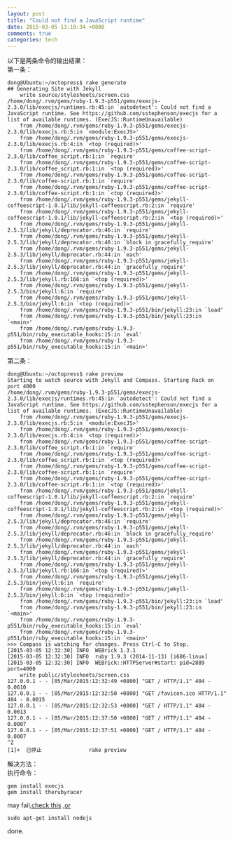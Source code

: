 ```yaml
---
layout: post
title: "Could not find a JavaScript runtime"
date: 2015-03-05 13:10:34 +0800
comments: true
categories: tech
---
```

以下是两条命令的输出结果：  
第一条：  

	dong@Ubuntu:~/octopress$ rake generate
	## Generating Site with Jekyll
    	write source/stylesheets/screen.css
	/home/dong/.rvm/gems/ruby-1.9.3-p551/gems/execjs-2.3.0/lib/execjs/runtimes.rb:45:in `autodetect': Could not find a JavaScript runtime. See https://github.com/sstephenson/execjs for a list of available runtimes. (ExecJS::RuntimeUnavailable)
		from /home/dong/.rvm/gems/ruby-1.9.3-p551/gems/execjs-2.3.0/lib/execjs.rb:5:in `<module:ExecJS>'
		from /home/dong/.rvm/gems/ruby-1.9.3-p551/gems/execjs-2.3.0/lib/execjs.rb:4:in `<top (required)>'
		from /home/dong/.rvm/gems/ruby-1.9.3-p551/gems/coffee-script-2.3.0/lib/coffee_script.rb:1:in `require'
		from /home/dong/.rvm/gems/ruby-1.9.3-p551/gems/coffee-script-2.3.0/lib/coffee_script.rb:1:in `<top (required)>'
		from /home/dong/.rvm/gems/ruby-1.9.3-p551/gems/coffee-script-2.3.0/lib/coffee-script.rb:1:in `require'
		from /home/dong/.rvm/gems/ruby-1.9.3-p551/gems/coffee-script-2.3.0/lib/coffee-script.rb:1:in `<top (required)>'
		from /home/dong/.rvm/gems/ruby-1.9.3-p551/gems/jekyll-coffeescript-1.0.1/lib/jekyll-coffeescript.rb:2:in `require'
		from /home/dong/.rvm/gems/ruby-1.9.3-p551/gems/jekyll-coffeescript-1.0.1/lib/jekyll-coffeescript.rb:2:in `<top (required)>'
		from /home/dong/.rvm/gems/ruby-1.9.3-p551/gems/jekyll-2.5.3/lib/jekyll/deprecator.rb:46:in `require'
		from /home/dong/.rvm/gems/ruby-1.9.3-p551/gems/jekyll-2.5.3/lib/jekyll/deprecator.rb:46:in `block in gracefully_require'
		from /home/dong/.rvm/gems/ruby-1.9.3-p551/gems/jekyll-2.5.3/lib/jekyll/deprecator.rb:44:in `each'
		from /home/dong/.rvm/gems/ruby-1.9.3-p551/gems/jekyll-2.5.3/lib/jekyll/deprecator.rb:44:in `gracefully_require'
		from /home/dong/.rvm/gems/ruby-1.9.3-p551/gems/jekyll-2.5.3/lib/jekyll.rb:166:in `<top (required)>'
		from /home/dong/.rvm/gems/ruby-1.9.3-p551/gems/jekyll-2.5.3/bin/jekyll:6:in `require'
		from /home/dong/.rvm/gems/ruby-1.9.3-p551/gems/jekyll-2.5.3/bin/jekyll:6:in `<top (required)>'
		from /home/dong/.rvm/gems/ruby-1.9.3-p551/bin/jekyll:23:in `load'
		from /home/dong/.rvm/gems/ruby-1.9.3-p551/bin/jekyll:23:in `<main>'
		from /home/dong/.rvm/gems/ruby-1.9.3-p551/bin/ruby_executable_hooks:15:in `eval'
		from /home/dong/.rvm/gems/ruby-1.9.3-p551/bin/ruby_executable_hooks:15:in `<main>'

第二条：  

	dong@Ubuntu:~/octopress$ rake preview
	Starting to watch source with Jekyll and Compass. Starting Rack on port 4000
	/home/dong/.rvm/gems/ruby-1.9.3-p551/gems/execjs-2.3.0/lib/execjs/runtimes.rb:45:in `autodetect': Could not find a JavaScript runtime. See https://github.com/sstephenson/execjs for a list of available runtimes. (ExecJS::RuntimeUnavailable)
		from /home/dong/.rvm/gems/ruby-1.9.3-p551/gems/execjs-2.3.0/lib/execjs.rb:5:in `<module:ExecJS>'
		from /home/dong/.rvm/gems/ruby-1.9.3-p551/gems/execjs-2.3.0/lib/execjs.rb:4:in `<top (required)>'
		from /home/dong/.rvm/gems/ruby-1.9.3-p551/gems/coffee-script-2.3.0/lib/coffee_script.rb:1:in `require'
		from /home/dong/.rvm/gems/ruby-1.9.3-p551/gems/coffee-script-2.3.0/lib/coffee_script.rb:1:in `<top (required)>'
		from /home/dong/.rvm/gems/ruby-1.9.3-p551/gems/coffee-script-2.3.0/lib/coffee-script.rb:1:in `require'
		from /home/dong/.rvm/gems/ruby-1.9.3-p551/gems/coffee-script-2.3.0/lib/coffee-script.rb:1:in `<top (required)>'
		from /home/dong/.rvm/gems/ruby-1.9.3-p551/gems/jekyll-coffeescript-1.0.1/lib/jekyll-coffeescript.rb:2:in `require'
		from /home/dong/.rvm/gems/ruby-1.9.3-p551/gems/jekyll-coffeescript-1.0.1/lib/jekyll-coffeescript.rb:2:in `<top (required)>'
		from /home/dong/.rvm/gems/ruby-1.9.3-p551/gems/jekyll-2.5.3/lib/jekyll/deprecator.rb:46:in `require'
		from /home/dong/.rvm/gems/ruby-1.9.3-p551/gems/jekyll-2.5.3/lib/jekyll/deprecator.rb:46:in `block in gracefully_require'
		from /home/dong/.rvm/gems/ruby-1.9.3-p551/gems/jekyll-2.5.3/lib/jekyll/deprecator.rb:44:in `each'
		from /home/dong/.rvm/gems/ruby-1.9.3-p551/gems/jekyll-2.5.3/lib/jekyll/deprecator.rb:44:in `gracefully_require'
		from /home/dong/.rvm/gems/ruby-1.9.3-p551/gems/jekyll-2.5.3/lib/jekyll.rb:166:in `<top (required)>'
		from /home/dong/.rvm/gems/ruby-1.9.3-p551/gems/jekyll-2.5.3/bin/jekyll:6:in `require'
		from /home/dong/.rvm/gems/ruby-1.9.3-p551/gems/jekyll-2.5.3/bin/jekyll:6:in `<top (required)>'
		from /home/dong/.rvm/gems/ruby-1.9.3-p551/bin/jekyll:23:in `load'
		from /home/dong/.rvm/gems/ruby-1.9.3-p551/bin/jekyll:23:in `<main>'
		from /home/dong/.rvm/gems/ruby-1.9.3-p551/bin/ruby_executable_hooks:15:in `eval'
		from /home/dong/.rvm/gems/ruby-1.9.3-p551/bin/ruby_executable_hooks:15:in `<main>'
	>>> Compass is watching for changes. Press Ctrl-C to Stop.
	[2015-03-05 12:32:30] INFO  WEBrick 1.3.1
	[2015-03-05 12:32:30] INFO  ruby 1.9.3 (2014-11-13) [i686-linux]
	[2015-03-05 12:32:30] INFO  WEBrick::HTTPServer#start: pid=2889 port=4000
 		write public/stylesheets/screen.css
	127.0.0.1 - - [05/Mar/2015:12:32:49 +0800] "GET / HTTP/1.1" 404 - 0.0610
	127.0.0.1 - - [05/Mar/2015:12:32:50 +0800] "GET /favicon.ico HTTP/1.1" 404 - 0.0015
	127.0.0.1 - - [05/Mar/2015:12:32:53 +0800] "GET / HTTP/1.1" 404 - 0.0013
	127.0.0.1 - - [05/Mar/2015:12:37:50 +0800] "GET / HTTP/1.1" 404 - 0.0007
	127.0.0.1 - - [05/Mar/2015:12:37:51 +0800] "GET / HTTP/1.1" 404 - 0.0007
	^Z
	[1]+  已停止               rake preview

解决方法：  
执行命令：  

	gem install execjs
	gem install therubyracer
	
may fail,[check this](http://stackoverflow.com/questions/20888318/error-install-rubyracer-with-error-invalid-gem-package-is-corrupt) ,[or](https://qiuhaidong.github.io/blog/2016/11/10/failed-when-gem-install-therubyracer/)  

	sudo apt-get install nodejs
	
done.

